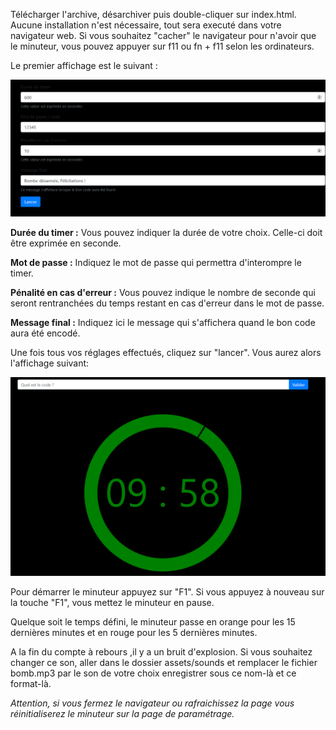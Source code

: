 
Télécharger l'archive, désarchiver puis double-cliquer sur index.html. Aucune installation n'est nécessaire, tout sera executé dans votre navigateur web. Si vous souhaitez "cacher" le navigateur pour n'avoir que le minuteur, vous pouvez appuyer sur f11 ou fn + f11 selon les ordinateurs.

Le premier affichage est le suivant :

![réglage minuteur](https://github.com/Gatomlo/Escape-Game-Timer-Avec-Code/blob/master/Screenshot_2.png)

**Durée du timer :** Vous pouvez indiquer la durée de votre choix. Celle-ci doit être exprimée en seconde. 

**Mot de passe :** Indiquez le mot de passe qui permettra d'interompre le timer.

**Pénalité en cas d'erreur :** Vous pouvez indique le nombre de seconde qui seront rentranchées du temps restant en cas d'erreur dans le mot de passe.

**Message final :** Indiquez ici le message qui s'affichera quand le bon code aura été encodé. 

Une fois tous vos réglages effectués, cliquez sur "lancer". Vous aurez alors l'affichage suivant:

![minuteur](https://github.com/Gatomlo/Escape-Game-Timer-Avec-Code/blob/master/Screenshot_3.png)

Pour démarrer le minuteur appuyez sur "F1". Si vous appuyez à nouveau sur la touche "F1", vous mettez le minuteur en pause. 

Quelque soit le temps défini, le minuteur passe en orange pour les 15 dernières minutes et en rouge pour les 5 dernières minutes.

A la fin du compte à rebours ,il y a un bruit d'explosion. Si vous souhaitez changer ce son, aller dans le dossier assets/sounds et remplacer le fichier bomb.mp3 par le son de votre choix enregistrer sous ce nom-là et ce format-là.

*Attention, si vous fermez le navigateur ou rafraichissez la page vous réinitialiserez le minuteur sur la page de paramétrage.*
